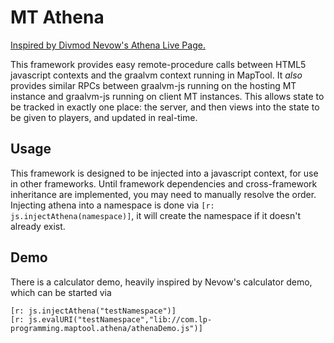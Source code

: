 # MT Athena
[Inspired by Divmod Nevow's Athena Live Page.](https://github.com/perkinslr/nevow-py3)

This framework provides easy remote-procedure calls between HTML5 javascript contexts and the graalvm context running in MapTool.
It *also* provides similar RPCs between graalvm-js running on the hosting MT instance and graalvm-js running on client MT instances.
This allows state to be tracked in exactly one place: the server, and then views into the state to be given to players, and updated in real-time.


## Usage

This framework is designed to be injected into a javascript context, for use in other frameworks.
Until framework dependencies and cross-framework inheritance are implemented, you may need to manually resolve the order.
Injecting athena into a namespace is done via `[r: js.injectAthena(namespace)]`, it will create the namespace if it doesn't already exist.

## Demo

There is a calculator demo, heavily inspired by Nevow's calculator demo, which can be started via

```
[r: js.injectAthena("testNamespace")]
[r: js.evalURI("testNamespace","lib://com.lp-programming.maptool.athena/athenaDemo.js")]
```
